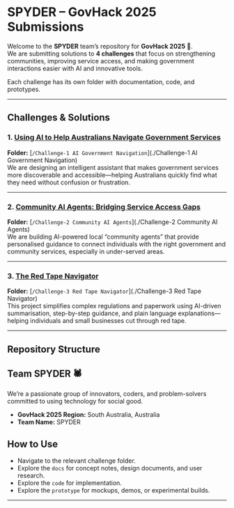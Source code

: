 # SPYDER – GovHack 2025 Submissions

Welcome to the **SPYDER** team’s repository for **GovHack 2025** 🚀.  
We are submitting solutions to **4 challenges** that focus on strengthening communities, improving service access, and making government interactions easier with AI and innovative tools.  

Each challenge has its own folder with documentation, code, and prototypes.

---

## Challenges & Solutions

### 1. [Using AI to Help Australians Navigate Government Services](https://hackerspace.govhack.org/challenges/using_ai_to_help_australians_navigate_government_services)
**Folder:** [`/Challenge-1 AI Government Navigation`](./Challenge-1 AI Government Navigation)  
We are designing an intelligent assistant that makes government services more discoverable and accessible—helping Australians quickly find what they need without confusion or frustration.

---

### 2. [Community AI Agents: Bridging Service Access Gaps](https://hackerspace.govhack.org/challenges/community_ai_agents_bridging_service_access_gaps)
**Folder:** [`/Challenge-2 Community AI Agents`](./Challenge-2 Community AI Agents)  
We are building AI-powered local “community agents” that provide personalised guidance to connect individuals with the right government and community services, especially in under-served areas.

---

### 3. [The Red Tape Navigator](https://hackerspace.govhack.org/challenges/the_red_tape_navigator)
**Folder:** [`/Challenge-3 Red Tape Navigator`](./Challenge-3 Red Tape Navigator)  
This project simplifies complex regulations and paperwork using AI-driven summarisation, step-by-step guidance, and plain language explanations—helping individuals and small businesses cut through red tape.

---

## Repository Structure

## Team SPYDER 🕷️
We’re a passionate group of innovators, coders, and problem-solvers committed to using technology for social good.  

- **GovHack 2025 Region:** South Australia, Australia  
- **Team Name:** SPYDER  


## How to Use
- Navigate to the relevant challenge folder.  
- Explore the `docs` for concept notes, design documents, and user research.  
- Explore the `code` for implementation.  
- Explore the `prototype` for mockups, demos, or experimental builds.  

---
